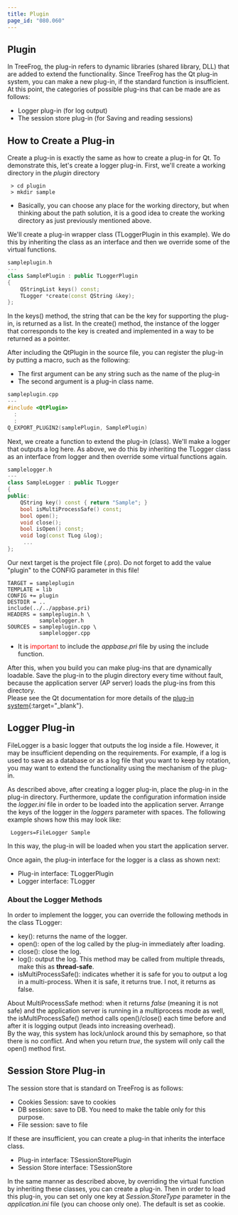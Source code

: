 ```yaml
---
title: Plugin
page_id: "080.060"
---
```


## Plugin

In TreeFrog, the plug-in refers to dynamic libraries (shared library, DLL) that are added to extend the functionality. Since TreeFrog has the Qt plug-in system, you can make a new plug-in, if the standard function is insufficient. At this point, the categories of possible plug-ins that can be made are as follows:

* Logger plug-in (for log output)
* The session store plug-in (for Saving and reading sessions)

## How to Create a Plug-in

Create a plug-in is exactly the same as how to create a plug-in for Qt. To demonstrate this, let's create a logger plug-in. First, we'll create a working directory in the *plugin* directory

```
 > cd plugin
 > mkdir sample
```

- Basically, you can choose any place for the working directory, but when thinking about the path solution, it is a good idea to create the working directory as just previously mentioned above.

We'll create a plug-in wrapper class (TLoggerPlugin in this example). We do this by inheriting the class as an interface and then we override some of the virtual functions.

```c++
sampleplugin.h
---
class SamplePlugin : public TLoggerPlugin
{
    QStringList keys() const;
    TLogger *create(const QString &key);
};
```

In the keys() method, the string that can be the key for supporting the plug-in, is returned as a list. In the create() method, the instance of the logger that corresponds to the key is created and implemented in a way to be returned as a pointer.

After including the QtPlugin in the source file, you can register the plug-in by putting a macro, such as the following:

* The first argument can be any string such as the name of the plug-in
* The second argument is a plug-in class name.

```c++
sampleplugin.cpp
---
#include <QtPlugin>
  :
  :
Q_EXPORT_PLUGIN2(samplePlugin, SamplePlugin)
```

Next, we create a function to extend the plug-in (class). We'll make a logger that outputs a log here. As above, we do this by inheriting the TLogger class as an interface from logger and then override some virtual functions again.

```c++
samplelogger.h
---
class SampleLogger : public TLogger
{
public:
    QString key() const { return "Sample"; }
    bool isMultiProcessSafe() const;
    bool open();
    void close();
    bool isOpen() const;
    void log(const TLog &log);
     ...
};
```

Our next target is the project file (.pro). Do not forget to add the value "plugin" to the CONFIG parameter in this file!

```
TARGET = sampleplugin
TEMPLATE = lib
CONFIG += plugin
DESTDIR = ..
include(../../appbase.pri)
HEADERS = sampleplugin.h \
          samplelogger.h
SOURCES = sampleplugin.cpp \
          samplelogger.cpp
```

- It is <span style="color: red">important</span> to include the *appbase.pri* file by using the include function.

After this, when you build you can make plug-ins that are dynamically loadable. Save the plug-in to the plugin directory every time without fault, because the application server (AP server) loads the plug-ins from this directory.<br>
Please see the Qt documentation for more details of the [plug-in system](https://doc.qt.io/qt-6/plugins-howto.html){:target="_blank"}.

## Logger Plug-in

FileLogger is a basic logger that outputs the log inside a file. However, it may be insufficient depending on the requirements. For example, if a log is used to save as a database or as a log file that you want to keep by rotation, you may want to extend the functionality using the mechanism of the plug-in.

As described above, after creating a logger plug-in, place the plug-in in the plug-in directory. Furthermore, update the configuration information inside the *logger.ini* file in order to be loaded into the application server. Arrange the keys of the logger in the *loggers* parameter with spaces. The following example shows how this may look like:

```
 Loggers=FileLogger Sample
```

In this way, the plug-in will be loaded when you start the application server.

Once again, the plug-in interface for the logger is a class as shown next:

* Plug-in interface: TLoggerPlugin
* Logger interface: TLogger

### About the Logger Methods

In order to implement the logger, you can override the following methods in the class TLogger:

* key(): returns the name of the logger.
* open(): open of the log called by the plug-in immediately after loading.
* close(): close the log.
* log(): output the log. This method may be called from multiple threads, make this as **thread-safe**.
* isMultiProcessSafe(): indicates whether it is safe for you to output a log in a multi-process. When it is safe, it returns true. I not, it returns as false.

About MultiProcessSafe method: when it returns *false* (meaning it is not safe) and the application server is running in a multiprocess mode as well, the isMultiProcessSafe() method calls open()/close() each time before and after it is logging output (leads into increasing overhead).<br>
By the way, this system has lock/unlock around this by semaphore, so that there is no conflict. And when you return *true*, the system will only call the open() method first.

## Session Store Plug-in

The session store that is standard on TreeFrog is as follows:

* Cookies Session: save to cookies
* DB session: save to DB. You need to make the table only for this purpose.
* File session: save to file

If these are insufficient, you can create a plug-in that inherits the interface class.

* Plug-in interface: TSessionStorePlugin
* Session Store interface: TSessionStore

In the same manner as described above, by overriding the virtual function by inheriting these classes, you can create a plug-in. Then in order to load this plug-in, you can set only one key at *Session.StoreType* parameter in the *application.ini* file (you can choose only one). The default is set as cookie.